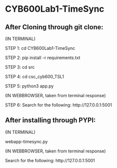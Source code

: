 # CYB600Lab1-TimeSync

<H2>After Cloning through git clone: </H2>
<p>(IN TERMINAL)</p>

<P>STEP 1: cd CYB600Lab1-TimeSync</P>
<P>STEP 2: pip install -r requirements.txt</P>
<P>STEP 3: cd src</P>
<P>STEP 4: cd csc_cyb600_TSL1</P>
<P>STEP 5: python3 app.py</P>
(IN WEBBROWSER, taken from terminal response)
<P>STEP 6: Search for the following:  http://127.0.0.1:5001</P>

<H2>After installing through PYPI:</H2>
(IN TERMINAL)
<P>webapp-timesync.py</P>
(IN WEBBROWSER, taken from terminal response)
<P>Search for the following:  http://127.0.0.1:5001</P>

